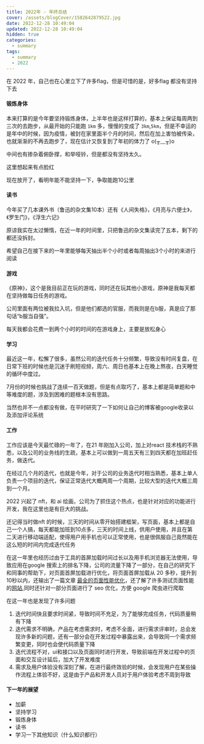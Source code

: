 ```yaml
---
title: 2022年 - 年终总结
cover: /assets/blogCover/1582642879522.jpg
date: 2022-12-28 10:49:04
updated: 2022-12-28 10:49:04
hidden: true
categories:
  - summary
tags:
  - summary
  - 2022
---
```


在 2022 年，自己也在心里立下了许多flag，但是可惜的是，好多flag 都没有坚持下去

#### 锻炼身体

本来打算的是今年要坚持锻炼身体，上半年也是这样打算的，基本上保证每周两到三次的去跑步，从最开始的只能跑 `1km` 多，慢慢的变成了 `3km`,`5km`，但是不幸运的是年中的时候，因为疫情，被封在家里面半个月的时间，然后在加上害怕被传染，也就渐渐的不再去跑步了，现在估计又恢复到了年初的体力了 o(╥﹏╥)o

中间也有掺杂着俯卧撑，和举哑铃，但是都没有坚持太久。

这里想起来有点脸红

现在放开了，看明年能不能坚持一下，争取能跑10公里

#### 读书

今年买了几本课外书（鲁迅的杂文集10本）还有《人间失格》，《月亮与六便士》，《罗生门》，《浮生六记》

原谅我实在太过懒惰，在近一年的时间里，只把鲁迅的杂文集读完了五本，剩下的都还没拆封。

希望自己在接下来的一年里能够每天抽出半个小时或者每周抽出3个小时的来进行阅读

#### 游戏

《原神》，这个是我目前正在玩的游戏，同时还在玩其他小游戏，原神是我每天都在坚持做每日任务的游戏。

公司里面有两位被我拉入坑，但是他们都选的官服，而我则是在b服，真是应了那句话“b服当自强”。

每天我都会花费一到两个小时的时间的在游戏身上，主要是放松身心

#### 学习

最近这一年，松懈了很多，虽然公司的迭代任务十分频繁，导致没有时间复盘，在日常下班的时候也是沉迷于刷短视频，周六、周日也基本上在晚上熬夜，白天睡觉的循环中度过。

7月份的时候也挑战了连续一百天做题，但是有点取巧了，基本上都是简单题和中等难度的题，涉及到困难的题根本没有思路。

当然也并不一点都没有做，在平时研究了一下如何让自己的博客被google收录以及添加评论系统

#### 工作

工作应该是今天最忙碌的一年了，在21 年刚加入公司，加上对react 技术栈的不熟悉，以及公司的业务线的生疏，基本上可以做到一周五天有三到四天都在加班赶任务，做迭代。

在经过几个月的迭代，也就是今年，对于公司的业务迭代时相当熟悉，基本上单人负责一个项目的迭代，保证正常迭代大概两周一个周期，比较大型的迭代大概三周到一个月。

2022 兴起了 nft，和 ai 绘画，公司为了抓住这个热点，也是针对对应的功能进行开发，我在这里也是有巨大的挑战。

还记得当时做nft 的时候，三天的时间从零开始搭建框架，写页面，基本上都是自己一个人搞，每天都能加班到10点多，三天的时间上线，供用户使用，并且在第二天进行移动端适配，使得用户用手机也可以正常使用，也是很佩服自己竟然能在这么短的时间内完成迭代任务

在这一年里也经历过由于工具的首屏加载时间过长以及用手机浏览器无法使用，导致应用在google 搜索上的排名下降，公司的流量下降了一部分，在自己的研究下和同事的帮助下，对页面首屏加载进行优化，将页面首屏加载从 20 多秒，提升到 10秒以内，还输出了一篇文章 [最全的页面性能优化](/2022/06/24/web/how-to-make-pagespeed-fast/)，还了解了许多测试页面性能的[网站](/2022/07/07/web/web-page-speed-testing-tools/),同时还针对一部分页面进行了 seo 优化，方便 google 爬虫进行爬取

在这一年也是发现了许多问题
1. 迭代时间快且要求时间紧，导致时间不充足，为了能够完成任务，代码质量稍有下降
2. 迭代需求不明确，产品在考虑需求时，考虑不全面，进行需求评审时，总会发现许多新的问题，还有一部分会在开发过程中暴露出来，会导致同一个需求频繁变更，同时也会使代码质量下降
3. 迭代流程不对，ui和接口以及页面同时进行开发，导致前端在开发过程中的页面和交互设计延后，加大了开发难度
4. 需求及用户体验没有深刻了解，在进行最终效验的时候，会发现用户在某些操作流程上体验不好，这是由于产品和开发人员对于用户体验考虑不周到导致

#### 下一年的展望

* 加薪
* 坚持学习
* 锻炼身体
* 读书
* 学习一下其他知识（什么知识都行）